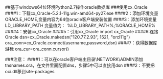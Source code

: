 ##基于windows64位环境Python2.7操作oracle数据库
###使用cx_Oracle
####1：下载cx_Oracle-5.2.1-11g.win-amd64-py27.exe
####2：添加环境变量ORACLE_HOME,变量内容为64位oracle客户端安装位置
####3：添加环境变量 LD\_LIBRARY_PATH 变量值为：
	%LD_LIBRARY_PATH%;%ORACLE_HOME%
####4：安装cx_Oracle
####5：引用cx_Oracle 
	import cx_Oracle
####6:连接Oracle
	dsn=cx_Oracle.makedsn("120.77.2.93", 1521, "orcl11g")
	ora_conn=cx_Oracle.connect(username,password,dsn)
####7：获得数据库游标
	ora_cur=ora_conn.cursor()  


###注意：
####1：可以在oracle客户端主目录\NETWORK\ADMIN添加tnsnames.ora，在文件里面配置dns，步骤5中可以直接用dsn
####2：不要把oci.dll移到site-packages